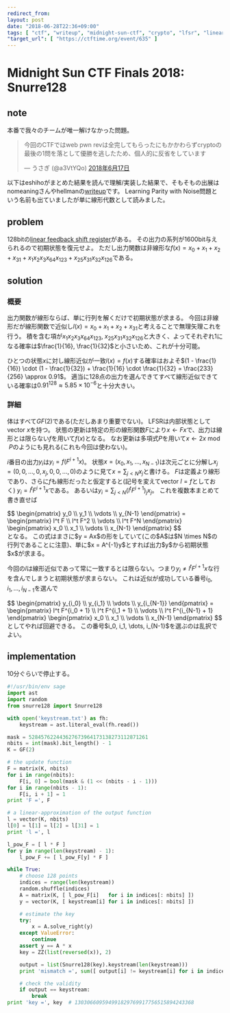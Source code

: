 ```yaml
---
redirect_from:
layout: post
date: "2018-06-28T22:36+09:00"
tags: [ "ctf", "writeup", "midnight-sun-ctf", "crypto", "lfsr", "linearity" ]
"target_url": [ "https://ctftime.org/event/635" ]
---
```


# Midnight Sun CTF Finals 2018: Snurre128

## note

本番で我々のチームが唯一解けなかった問題。

<blockquote class="twitter-tweet" data-lang="ja"><p lang="ja" dir="ltr">今回のCTFではweb pwn revは全完してもらったにもかかわらずcryptoの最後の1問を落として優勝を逃したため、個人的に反省をしています</p>&mdash; うさぎ (@a3VtYQo) <a href="https://twitter.com/a3VtYQo/status/1008385717473566720?ref_src=twsrc%5Etfw">2018年6月17日</a></blockquote>
<script async src="https://platform.twitter.com/widgets.js" charset="utf-8"></script>

以下はeshihoがまとめた結果を読んで理解/実装した結果で、そもそもの出展はnomeaningさんやhellmanの[writeup](http://mslc.ctf.su/wp/midnight-ctf-2018-finals-snurre128/)です。
Learning Parity with Noise問題という名前も出ていましたが単に線形代数として読みました。

## problem

128bitの[linear feedback shift register](https://ja.wikipedia.org/wiki/%E7%B7%9A%E5%BD%A2%E5%B8%B0%E9%82%84%E3%82%B7%E3%83%95%E3%83%88%E3%83%AC%E3%82%B8%E3%82%B9%E3%82%BF)がある。
その出力の系列が1600bit与えられるので初期状態を復元せよ。
ただし出力関数は非線形な<span>$f(x) = x_0 + x_1 + x_2 + x_{31} + x_1 x_2 x_3 x_{64} x_{123} + x_{25} x_{31} x_{32} x_{126}$</span>である。

## solution

### 概要

出力関数が線形ならば、単に行列を解くだけで初期状態が求まる。
今回は非線形だが線形関数で近似し<span>$l(x) = x_0 + x_1 + x_2 + x_{31}$</span>と考えることで無理矢理これを行う。
積を含む項が<span>$x_1 x_2 x_3 x_{64} x_{123}, \; x_{25} x_{31} x_{32} x_{126}$</span>と大きく、よってそれぞれ$1$になる確率は$\frac{1}{16}, \frac{1}{32}$と小さいため、これが十分可能。

ひとつの状態$x$に対し線形近似が一致$l(x) = f(x)$する確率はおよそ$(1 - \frac{1}{16}) \cdot (1 - \frac{1}{32}) + \frac{1}{16} \cdot \frac{1}{32} = \frac{233}{256} \approx 0.91$。
適当に128点の出力を選んできてすべて線形近似できている確率は$0.91^{128} \approx 5.85 \times 10^{-6}$と十分大きい。

### 詳細

体はすべて$GF(2)$である(ただしあまり重要でない)。
LFSRは内部状態としてvector $x$を持つ。
状態の更新は特定の形の線形関数$F$により$x \gets Fx$で、出力は線形とは限らない$f$を用いて$f(x)$となる。
なお更新は多項式$P$を用いて$x \gets 2x \bmod P$のようにも見れる(これも今回は使わない)。

$i$番目の出力<span>$y_i$</span>は<span>$y_i = f(F^{i+1}x)$</span>。
状態<span>$x = (x_0, x_1, \dots, x_{N - 1})$</span>は次元ごとに分解し<span>$x_j = (0, 0, \dots, 0, x_j, 0, 0, \dots, 0)$</span>のように見て<span>$x = \sum_{j \lt N} x_j$</span>と書ける。
$F$は定義より線形であり、さらに$f$も線形だったと仮定すると(記号を変えてvector $l = f$としておく) <span>$y_i = l^t F^{i+1} x$</span>である。
あるいは<span>$y_i = \sum_{j \lt N} (l^t F^{i+1})_j x_j$</span>。
これを複数本まとめて書き直せば
<div>$$
\begin{pmatrix}
    y_0 \\ y_1 \\ \vdots \\ y_{N-1}
\end{pmatrix} = \begin{pmatrix}
    l^t F \\
    l^t F^2 \\
    \vdots \\
    l^t F^N
\end{pmatrix} \begin{pmatrix}
    x_0 \\ x_1 \\ \vdots \\ x_{N-1}
\end{pmatrix}
$$</div> となる。
この式はまさに$y = Ax$の形をしていて(この$A$は$N \times N$の行列であることに注意)、単に$x = A^{-1}y$とすれば出力$y$から初期状態$x$が求まる。

今回の$l$は線形近似であって常に一致するとは限らない。つまり<span>$y_i \ne l^t F^{i+1}x$な行を含んでしまうと初期状態が求まらない。
これは近似が成功している番号<span>$i_0, i_1, \dots, i_{N-1}$</span>を選んで
<div>$$
\begin{pmatrix}
    y_{i_0} \\ y_{i_1} \\ \vdots \\ y_{i_{N-1}}
\end{pmatrix} = \begin{pmatrix}
    l^t F^{i_0 + 1} \\
    l^t F^{i_1 + 1} \\
    \vdots \\
    l^t F^{i_{N-1} + 1}
\end{pmatrix} \begin{pmatrix}
    x_0 \\ x_1 \\ \vdots \\ x_{N-1}
\end{pmatrix}
$$</div> としてやれば回避できる。
この番号<span>$i_0, i_1, \dots, i_{N-1}$</span>を選ぶのは乱択でよい。

## implementation

$10$分ぐらいで停止する。

``` python
#!/usr/bin/env sage
import ast
import random
from snurre128 import Snurre128

with open('keystream.txt') as fh:
    keystream = ast.literal_eval(fh.read())

mask = 528457622443627673964173138273112871261
nbits = int(mask).bit_length() - 1
K = GF(2)

# the update function
F = matrix(K, nbits)
for i in range(nbits):
    F[i, 0] = bool(mask & (1 << (nbits - i - 1)))
for i in range(nbits - 1):
    F[i, i + 1] = 1
print 'F =', F

# a linear-approximation of the output function
l = vector(K, nbits)
l[0] = l[1] = l[2] = l[31] = 1
print 'l =', l

l_pow_F = [ l * F ]
for y in range(len(keystream) - 1):
    l_pow_F += [ l_pow_F[y] * F ]

while True:
    # choose 128 points
    indices = range(len(keystream))
    random.shuffle(indices)
    A = matrix(K, [ l_pow_F[i]   for i in indices[: nbits] ])
    y = vector(K, [ keystream[i] for i in indices[: nbits] ])

    # estimate the key 
    try:
        x = A.solve_right(y)
    except ValueError:
        continue
    assert y == A * x
    key = ZZ(list(reversed(x)), 2)

    output = list(Snurre128(key).keystream(len(keystream)))
    print 'mismatch =', sum([ output[i] != keystream[i] for i in indices[: nbits] ])

    # check the validity
    if output == keystream:
        break
print 'key =', key  # 130306609594991829769917756515894243368
```
